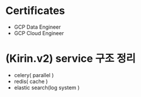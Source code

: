 # Certificates
- GCP Data Engineer
- GCP Cloud Engineer

# (Kirin.v2) service 구조 정리
- celery( parallel )
- redis( cache )
- elastic search(log system )